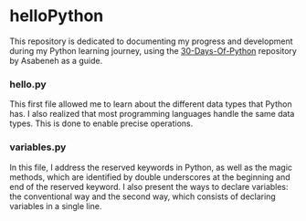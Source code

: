 # helloPython

This repository is dedicated to documenting my progress and development during my Python learning journey, using the [30-Days-Of-Python](https://github.com/Asabeneh/30-Days-Of-Python) repository by Asabeneh as a guide.

### hello.py

This first file allowed me to learn about the different data types that Python has. I also realized that most programming languages handle the same data types. This is done to enable precise operations.

### variables.py

In this file, I address the reserved keywords in Python, as well as the magic methods, which are identified by double underscores at the beginning and end of the reserved keyword. I also present the ways to declare variables: the conventional way and the second way, which consists of declaring variables in a single line.
